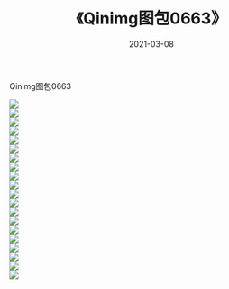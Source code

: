 ﻿---
layout: post
title:  《Qinimg图包0663》
date:   2021-03-08
img: http://imgx.orgx.ga/Qinimg图包/Qinimg图包0663/000.jpg
categories: [美女, 清纯, 唯美]
---

Qinimg图包0663

 ![](http://imgx.orgx.ga/Qinimg图包/Qinimg图包0663/001.jpg) <br>![](http://imgx.orgx.ga/Qinimg图包/Qinimg图包0663/002.jpg) <br>![](http://imgx.orgx.ga/Qinimg图包/Qinimg图包0663/003.jpg) <br>![](http://imgx.orgx.ga/Qinimg图包/Qinimg图包0663/004.jpg) <br>![](http://imgx.orgx.ga/Qinimg图包/Qinimg图包0663/005.jpg) <br>![](http://imgx.orgx.ga/Qinimg图包/Qinimg图包0663/006.jpg) <br>![](http://imgx.orgx.ga/Qinimg图包/Qinimg图包0663/007.jpg) <br>![](http://imgx.orgx.ga/Qinimg图包/Qinimg图包0663/008.jpg) <br>![](http://imgx.orgx.ga/Qinimg图包/Qinimg图包0663/009.jpg) <br>![](http://imgx.orgx.ga/Qinimg图包/Qinimg图包0663/010.jpg) <br>![](http://imgx.orgx.ga/Qinimg图包/Qinimg图包0663/011.jpg) <br>![](http://imgx.orgx.ga/Qinimg图包/Qinimg图包0663/012.jpg) <br>![](http://imgx.orgx.ga/Qinimg图包/Qinimg图包0663/013.jpg) <br>![](http://imgx.orgx.ga/Qinimg图包/Qinimg图包0663/014.jpg) <br>![](http://imgx.orgx.ga/Qinimg图包/Qinimg图包0663/015.jpg) <br>![](http://imgx.orgx.ga/Qinimg图包/Qinimg图包0663/016.jpg) <br>![](http://imgx.orgx.ga/Qinimg图包/Qinimg图包0663/017.jpg) <br>![](http://imgx.orgx.ga/Qinimg图包/Qinimg图包0663/018.jpg) <br>![](http://imgx.orgx.ga/Qinimg图包/Qinimg图包0663/019.jpg) <br>![](http://imgx.orgx.ga/Qinimg图包/Qinimg图包0663/020.jpg) <br>